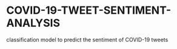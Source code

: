 # COVID-19-TWEET-SENTIMENT-ANALYSIS
classification model to predict the sentiment of COVID-19 tweets
